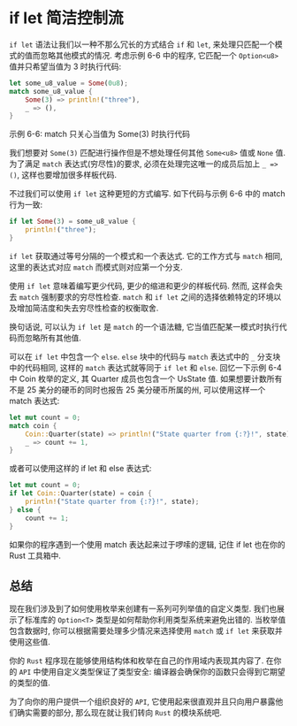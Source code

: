 # if let 简洁控制流

`if let` 语法让我们以一种不那么冗长的方式结合 `if` 和 `let`, 来处理只匹配一个模式的值而忽略其他模式的情况.
考虑示例 6-6 中的程序, 它匹配一个 `Option<u8>` 值并只希望当值为 3 时执行代码:

```rust
let some_u8_value = Some(0u8);
match some_u8_value {
    Some(3) => println!("three"),
    _ => (),
}
```

示例 6-6: match 只关心当值为 Some(3) 时执行代码

我们想要对 `Some(3)` 匹配进行操作但是不想处理任何其他 `Some<u8>` 值或 `None` 值.
为了满足 `match` 表达式(穷尽性)的要求, 必须在处理完这唯一的成员后加上 `_ => ()`, 这样也要增加很多样板代码.

不过我们可以使用 `if let` 这种更短的方式编写. 如下代码与示例 6-6 中的 match 行为一致:

```rust
if let Some(3) = some_u8_value {
    println!("three");
}
```

`if let` 获取通过等号分隔的一个模式和一个表达式.
它的工作方式与 `match` 相同, 这里的表达式对应 `match` 而模式则对应第一个分支.

使用 `if let` 意味着编写更少代码, 更少的缩进和更少的样板代码. 然而, 这样会失去 `match` 强制要求的穷尽性检查.
`match` 和 `if let` 之间的选择依赖特定的环境以及增加简洁度和失去穷尽性检查的权衡取舍.

换句话说, 可以认为 `if let` 是 `match` 的一个语法糖, 它当值匹配某一模式时执行代码而忽略所有其他值.

可以在 `if let` 中包含一个 `else`.
`else` 块中的代码与 `match` 表达式中的 `_` 分支块中的代码相同, 这样的 `match` 表达式就等同于 `if let` 和 `else`.
回忆一下示例 6-4 中 Coin 枚举的定义, 其 Quarter 成员也包含一个 UsState 值.
如果想要计数所有不是 25 美分的硬币的同时也报告 25 美分硬币所属的州, 可以使用这样一个 match 表达式:

```rust
let mut count = 0;
match coin {
    Coin::Quarter(state) => println!("State quarter from {:?}!", state),
    _ => count += 1,
}
```

或者可以使用这样的 if let 和 else 表达式:

```rust
let mut count = 0;
if let Coin::Quarter(state) = coin {
    println!("State quarter from {:?}!", state);
} else {
    count += 1;
}
```

如果你的程序遇到一个使用 match 表达起来过于啰嗦的逻辑, 记住 if let 也在你的 Rust 工具箱中.

## 总结

现在我们涉及到了如何使用枚举来创建有一系列可列举值的自定义类型.
我们也展示了标准库的 `Option<T>` 类型是如何帮助你利用类型系统来避免出错的.
当枚举值包含数据时, 你可以根据需要处理多少情况来选择使用 `match` 或 `if let` 来获取并使用这些值.

你的 `Rust` 程序现在能够使用结构体和枚举在自己的作用域内表现其内容了.
在你的 `API` 中使用自定义类型保证了类型安全: 编译器会确保你的函数只会得到它期望的类型的值.

为了向你的用户提供一个组织良好的 `API`, 它使用起来很直观并且只向用户暴露他们确实需要的部分, 那么现在就让我们转向 `Rust` 的模块系统吧.
